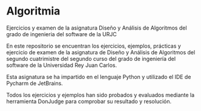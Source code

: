 # Algoritmia
Ejercicios y examen de la asignatura Diseño y Análisis de Algoritmos del grado de ingenieria del software de la URJC

En este repositorio se encuentran los ejercicios, ejemplos, prácticas y ejercicio de examen de la asignatura de Diseño y Análisis de Algoritmos del segundo cuatrimistre del segundo curso del grado de ingeniería del software de la Universidad Rey Juan Carlos.

Esta asignatura se ha impartido en el lenguaje Python y utilizado el IDE de Pycharm de JetBrains.

Todos los ejercicios y ejemplos han sido probados y evaluados mediante la herramienta DonJudge para comprobar su resultado y resolución.
